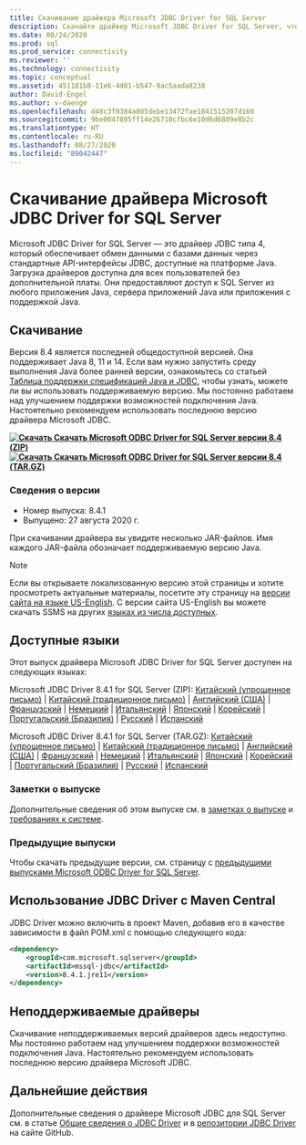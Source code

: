 ```yaml
---
title: Скачивание драйвера Microsoft JDBC Driver for SQL Server
description: Скачайте драйвер Microsoft JDBC Driver for SQL Server, чтобы разрабатывать приложения Java с подключением к SQL Server и базе данных SQL Azure.
ms.date: 08/24/2020
ms.prod: sql
ms.prod_service: connectivity
ms.reviewer: ''
ms.technology: connectivity
ms.topic: conceptual
ms.assetid: 451181b8-11e6-4d01-b547-9ac5aada8238
author: David-Engel
ms.author: v-daenge
ms.openlocfilehash: d48c3f0384a805debe13472fae1841515207d160
ms.sourcegitcommit: 9be0047805ff14e26710cfbc6e10d6d6809e8b2c
ms.translationtype: HT
ms.contentlocale: ru-RU
ms.lasthandoff: 08/27/2020
ms.locfileid: "89042447"
---
```

# <a name="download-microsoft-jdbc-driver-for-sql-server"></a>Скачивание драйвера Microsoft JDBC Driver for SQL Server

Microsoft JDBC Driver for SQL Server — это драйвер JDBC типа 4, который обеспечивает обмен данными с базами данных через стандартные API-интерфейсы JDBC, доступные на платформе Java. Загрузка драйверов доступна для всех пользователей без дополнительной платы. Они предоставляют доступ к SQL Server из любого приложения Java, сервера приложений Java или приложения с поддержкой Java.

## <a name="download"></a>Скачивание

Версия 8.4 является последней общедоступной версией. Она поддерживает Java 8, 11 и 14. Если вам нужно запустить среду выполнения Java более ранней версии, ознакомьтесь со статьей [Таблица поддержки спецификаций Java и JDBC](microsoft-jdbc-driver-for-sql-server-support-matrix.md#java-and-jdbc-specification-support), чтобы узнать, можете ли вы использовать поддерживаемую версию. Мы постоянно работаем над улучшением поддержки возможностей подключения Java. Настоятельно рекомендуем использовать последнюю версию драйвера Microsoft JDBC.

**[![Скачать](../../ssms/media/download-icon.png) Скачать Microsoft ODBC Driver for SQL Server версии 8.4 (ZIP)](https://go.microsoft.com/fwlink/?linkid=2137600)**  
**[![Скачать](../../ssms/media/download-icon.png) Скачать Microsoft ODBC Driver for SQL Server версии 8.4 (TAR.GZ)](https://go.microsoft.com/fwlink/?linkid=2137502)**  

### <a name="version-information"></a>Сведения о версии

- Номер выпуска: 8.4.1
- Выпущено: 27 августа 2020 г.

При скачивании драйвера вы увидите несколько JAR-файлов. Имя каждого JAR-файла обозначает поддерживаемую версию Java.

> [!Note]
> Если вы открываете локализованную версию этой страницы и хотите просмотреть актуальные материалы, посетите эту страницу на [версии сайта на языке US-English](https://aka.ms/downloadmssqljdbcenglish). С версии сайта US-English вы можете скачать SSMS на других [языках из числа доступных](#available-languages).

## <a name="available-languages"></a>Доступные языки

Этот выпуск драйвера Microsoft JDBC Driver for SQL Server доступен на следующих языках:

Microsoft JDBC Driver 8.4.1 for SQL Server (ZIP): [Китайский (упрощенное письмо)](https://go.microsoft.com/fwlink/?linkid=2137600&clcid=0x804) | [Китайский (традиционное письмо)](https://go.microsoft.com/fwlink/?linkid=2137600&clcid=0x404) | [Английский (США)](https://go.microsoft.com/fwlink/?linkid=2137600&clcid=0x409) | [Французский](https://go.microsoft.com/fwlink/?linkid=2137600&clcid=0x40c) | [Немецкий](https://go.microsoft.com/fwlink/?linkid=2137600&clcid=0x407) | [Итальянский](https://go.microsoft.com/fwlink/?linkid=2137600&clcid=0x410) | [Японский](https://go.microsoft.com/fwlink/?linkid=2137600&clcid=0x411) | [Корейский](https://go.microsoft.com/fwlink/?linkid=2137600&clcid=0x412) | [Португальский (Бразилия)](https://go.microsoft.com/fwlink/?linkid=2137600&clcid=0x416) | [Русский](https://go.microsoft.com/fwlink/?linkid=2137600&clcid=0x419) | [Испанский](https://go.microsoft.com/fwlink/?linkid=2137600&clcid=0x40a)

Microsoft JDBC Driver 8.4.1 for SQL Server (TAR.GZ): [Китайский (упрощенное письмо)](https://go.microsoft.com/fwlink/?linkid=2137502&clcid=0x804) | [Китайский (традиционное письмо)](https://go.microsoft.com/fwlink/?linkid=2137502&clcid=0x404) | [Английский (США)](https://go.microsoft.com/fwlink/?linkid=2137502&clcid=0x409) | [Французский](https://go.microsoft.com/fwlink/?linkid=2137502&clcid=0x40c) | [Немецкий](https://go.microsoft.com/fwlink/?linkid=2137502&clcid=0x407) | [Итальянский](https://go.microsoft.com/fwlink/?linkid=2137502&clcid=0x410) | [Японский](https://go.microsoft.com/fwlink/?linkid=2137502&clcid=0x411) | [Корейский](https://go.microsoft.com/fwlink/?linkid=2137502&clcid=0x412) | [Португальский (Бразилия)](https://go.microsoft.com/fwlink/?linkid=2137502&clcid=0x416) | [Русский](https://go.microsoft.com/fwlink/?linkid=2137502&clcid=0x419) | [Испанский](https://go.microsoft.com/fwlink/?linkid=2137502&clcid=0x40a)

### <a name="release-notes"></a>Заметки о выпуске

Дополнительные сведения об этом выпуске см. в [заметках о выпуске](release-notes-for-the-jdbc-driver.md) и [требованиях к системе](system-requirements-for-the-jdbc-driver.md).

### <a name="previous-releases"></a>Предыдущие выпуски

Чтобы скачать предыдущие версии, см. страницу с [предыдущими выпусками Microsoft ODBC Driver for SQL Server](release-notes-for-the-jdbc-driver.md#previous-releases).

## <a name="using-the-jdbc-driver-with-maven-central"></a>Использование JDBC Driver с Maven Central

JDBC Driver можно включить в проект Maven, добавив его в качестве зависимости в файл POM.xml с помощью следующего кода:

```xml
<dependency>
    <groupId>com.microsoft.sqlserver</groupId>
    <artifactId>mssql-jdbc</artifactId>
    <version>8.4.1.jre11</version>
</dependency>
```  

## <a name="unsupported-drivers"></a>Неподдерживаемые драйверы

Скачивание неподдерживаемых версий драйверов здесь недоступно. Мы постоянно работаем над улучшением поддержки возможностей подключения Java. Настоятельно рекомендуем использовать последнюю версию драйвера Microsoft JDBC.  
  
## <a name="next-steps"></a>Дальнейшие действия

Дополнительные сведения о драйвере Microsoft JDBC для SQL Server см. в статье [Общие сведения о JDBC Driver](overview-of-the-jdbc-driver.md) и в [репозитории JDBC Driver](https://github.com/microsoft/mssql-jdbc/blob/dev/README.md) на сайте GitHub.

